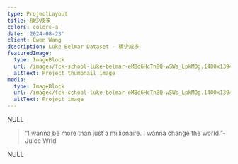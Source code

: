 ```yaml
---
type: ProjectLayout
title: 積少成多
colors: colors-a
date: '2024-08-23'
client: Ewen Wang
description: Luke Belmar Dataset - 積少成多
featuredImage:
  type: ImageBlock
  url: /images/fck-school-luke-belmar-eMBd6HcTn8Q-wSWs_LpkMOg.1400x1394.jpg
  altText: Project thumbnail image
media:
  type: ImageBlock
  url: /images/fck-school-luke-belmar-eMBd6HcTn8Q-wSWs_LpkMOg.1400x1394.jpg
  altText: Project image
---
```

NULL

> “I wanna be more than just a millionaire. I wanna change the world.”-Juice Wrld

NULL
